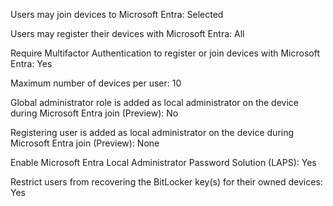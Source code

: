 Users may join devices to Microsoft Entra: Selected

Users may register their devices with Microsoft Entra: All

Require Multifactor Authentication to register or join devices with Microsoft Entra: Yes

Maximum number of devices per user: 10

Global administrator role is added as local administrator on the device during Microsoft Entra join (Preview): No

Registering user is added as local administrator on the device during Microsoft Entra join (Preview): None

Enable Microsoft Entra Local Administrator Password Solution (LAPS): Yes

Restrict users from recovering the BitLocker key(s) for their owned devices: Yes